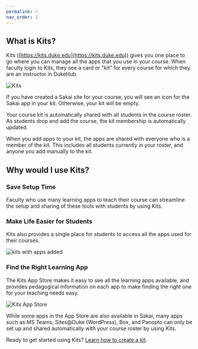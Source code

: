 ```yaml
---
permalink: /
nav_order: 1
---
```

## What is Kits?

Kits ([https://kits.duke.edu](https://kits.duke.edu)) gives you one place to go where you can manage all the apps that you use in your course. When faculty login to Kits, they see a card or "kit" for every course for which they are an instructor in DukeHub.

![Kits](images/image_0.png)

If you have created a Sakai site for your course, you will see an icon for the Sakai app in your kit.  Otherwise, your kit will be empty.

Your course kit is automatically shared with all students in the course roster.  As students drop and add the course, the kit membership is automatically updated.

When you add apps to your kit, the apps are shared with everyone who is a member of the kit.  This includes all students currently in your roster, and anyone you add manually to the kit.

## Why would I use Kits?

### Save Setup Time

Faculty who use many learning apps to teach their course can streamline the setup and sharing of these tools with students by using Kits.

### Make Life Easier for Students

Kits also provides a single place for students to access all the apps used for their courses.

![kits with apps added](images/image_1.png)

### Find the Right Learning App

The Kits App Store makes it easy to see all the learning apps available, and provides pedagogical information on each app to make finding the right one for your teaching needs easy.

![Kits App Store](images/image_2.png)

While some apps in the App Store are also available in Sakai, many apps such as MS Teams, Sites@Duke (WordPress), Box, and Panopto can only be set up and shared automatically with your course roster by using Kits.

Ready to get started using Kits?  [Learn how to create a kit](/how-do-i-create-a-kit.md).
